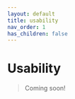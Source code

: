 ```yaml
---
layout: default
title: usability
nav_order: 1
has_children: false
---
```


# Usability

> Coming soon!
